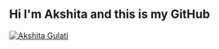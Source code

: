 <h2> Hi I'm Akshita and this is my GitHub </h2>

    
[![Akshita Gulati](https://img.shields.io/badge/LinkedIn-0077B5?style=for-the-badge&logo=linkedin&logoColor=white)](https://www.linkedin.com/in/akshita-gulati/)
<!-- This is using base64 encoded image. If you have a small image, you can upload the base64 version of it :D https://www.base64-image.de/ -->


<!--![Akshita github stats](http://github-profile-summary-cards.vercel.app/api/cards/stats?username=Akshita0714&theme=tokyonight)

 
![Akshita Repos Stats](http://github-profile-summary-cards.vercel.app/api/cards/repos-per-language?username=Akshita0714&theme=tokyonight)
![Akshita Commit Stats](http://github-profile-summary-cards.vercel.app/api/cards/most-commit-language?username=Akshita0714&theme=tokyonight)-->
